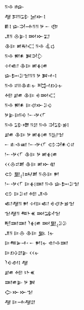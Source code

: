 <div class='block'>
<div class='line'>𒀀𒈾 𒈗</div>
<div class='line'>𒆷 𒁕𒀀𒁉 𒅁𒁍𒋙</div>
<div class='line'>𒀾𒋙 𒇽𒋫𒁄𒀀𒀀 𒃻 𒀸 𒂦</div>
<div class='line'>𒂗𒀀 𒁲𒉌𒋙 𒇷𒁍𒍑</div>
<div class='line'>𒆠𒄿 𒅖𒊑𒄣 𒀀𒈾 𒆬𒌓</div>
<div class='line'>𒀀𒈾 𒆍𒀭 𒀉𒋫𒁷</div>
<div class='line'>𒀴𒅗 𒆠𒄿 𒅖𒈬𒌑</div>
<div class='line'>𒇽𒄖𒊒𒈠𒀀𒀀 𒃻 𒀉𒋾𒋙</div>
<div class='line'>𒀀𒈾 𒄑𒍝𒆠𒉺𒉡 𒅋𒋳𒉡</div>
<div class='line'>𒅇 𒋗𒌑 𒆠𒄿 𒄴𒇷𒄣</div>
<div class='line'>𒀀𒈾 𒆍𒀭 𒄿𒋼𒁍𒊒𒌒</div>
<div class='line'>𒃻𒉌𒅀𒀪 𒁹𒀸𒋩𒌋𒇲</div>
<div class='line'>𒀀𒈾 𒁉𒈩 𒀀𒇉 𒀀𒈾 𒋫𒁉𒂊𒋙</div>
<div class='line'>𒋗𒌑 𒆠𒄿 𒃻 𒅖𒈬𒌑 𒀀𒌨𒈠</div>
<div class='line'>𒀸 𒉺𒈾𒀜 𒁹𒀸𒋩𒌋𒇲 𒌌𒋫𒀭𒄭𒄑</div>
<div class='line'>𒁹𒀸𒋩𒌋𒇲 𒆠𒄿 𒃻 𒅖𒈬𒌑</div>
<div class='line'>𒌋𒌋𒁲𒄑𒋢 𒆠𒄿 𒅖𒁍𒊏</div>
<div class='line'>𒌌 𒅅𒋙𒊻𒋢 𒀀𒁲𒄿 𒂍</div>
<div class='line'>𒁹𒀸𒋩𒌋𒇲 𒄿𒈬𒌅 𒀀𒈾 𒇽𒄖𒊒𒈠</div>
<div class='line'>𒌌 𒄿𒊒𒁀 𒅇 𒂗𒈾</div>
<div class='line'>𒅗𒆷𒀀 𒂍 𒀴𒄿𒅗 𒄴𒋼𒉿𒂊𒈠</div>
<div class='line'>𒈠𒆷𒀀 𒍣𒈨𒌍 𒇷𒋆𒈠</div>
<div class='line'>𒋃𒌅𒌅 𒇺𒈬𒌑 𒇷𒅅𒊒𒊒</div>
<div class='line'>𒂗𒀀 𒄿𒁲 𒆠𒄿 𒆥 𒋙𒉡</div>
<div class='line'>𒄿𒍣𒅕𒋾 𒀸 𒂍𒋙𒉡 𒊕𒈾𒌅</div>
<div class='line'>𒄿𒋳𒇻𒉌 𒌋𒌋𒉡</div>
<div class='line'>𒇺𒀪𒀠𒋙 𒆷</div>
<div class='line'>𒋗𒌑 𒅇 𒂟𒈨𒌍</div>
<div class='line'>𒌅𒌑𒉌 𒃻 𒀉</div>
<div class='line'>𒀖𒁍𒁍𒈠</div>
<div class='line'>𒆷 𒄿𒁄𒆷𒇻</div>
</div>